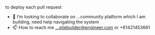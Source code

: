  to deploy each pull request
- 💞️ I’m looking to collaborate on ...community platform which I am building, need help navigating the system
- 📫 How to reach me ...sitebuilder@engineer.com or +61421453661

<!---
Shoplift3020/Shoplift3020 is a ✨ special ✨ repository because its `README.md` (this file) appears on your GitHub profile.
You can click the Preview link to take a look at your changes.
--->
